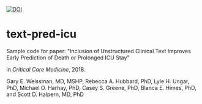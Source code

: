 

[![DOI](https://zenodo.org/badge/97029369.svg)](https://zenodo.org/badge/latestdoi/97029369)

# text-pred-icu
Sample code for paper: "Inclusion of Unstructured Clinical Text Improves Early Prediction of Death or Prolonged ICU Stay"

in _Critical Care Medicine_, 2018.

Gary E. Weissman, MD, MSHP, Rebecca A. Hubbard, PhD, Lyle H. Ungar, PhD, Michael O. Harhay, PhD, Casey S. Greene, PhD, Blanca E. Himes, PhD, and Scott D. Halpern, MD, PhD
